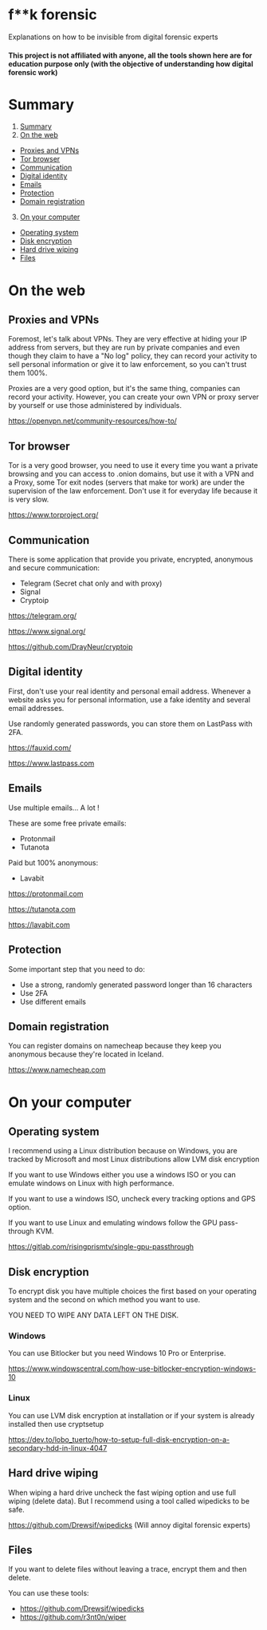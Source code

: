 # f**k forensic
Explanations on how to be invisible from digital forensic experts

#### This project is not affiliated with anyone, all the tools shown here are for education purpose only (with the objective of understanding how digital forensic work)
# Summary
1. [Summary](#summary)
2. [On the web](#on-the-web)
- [Proxies and VPNs](#proxies-and-vpns)
- [Tor browser](#tor-browser)
- [Communication](#communication)
- [Digital identity](#digital-identity)
- [Emails](#emails)
- [Protection](#protection)
- [Domain registration](#domain-registration)
3. [On your computer](#on-your-computer)
- [Operating system](#operating-system)
- [Disk encryption](#disk-encryption)
- [Hard drive wiping](#hard-drive-wiping)
- [Files](#files)

# On the web
## Proxies and VPNs
Foremost, let's talk about VPNs. They are very effective at hiding your IP address from servers, but they are run by private companies and even though they claim to have a "No log" policy, they can record your activity to sell personal information or give it to law enforcement, so you can't trust them 100%.

Proxies are a very good option, but it's the same thing, companies can record your activity.
However, you can create your own VPN or proxy server by yourself or use those administered by individuals.

https://openvpn.net/community-resources/how-to/
## Tor browser
Tor is a very good browser, you need to use it every time you want a private browsing and you can access to .onion domains, but use it with a VPN and a Proxy, some Tor exit nodes (servers that make tor work) are under the supervision of the law enforcement. Don't use it for everyday life because it is very slow.

https://www.torproject.org/

## Communication
There is some application that provide you private, encrypted, anonymous and secure communication:
- Telegram (Secret chat only and with proxy)
- Signal
- Cryptoip


https://telegram.org/

https://www.signal.org/

https://github.com/DrayNeur/cryptoip

## Digital identity
First, don't use your real identity and personal email address. Whenever a website asks you for personal information, use a fake identity and several email addresses.

Use randomly generated passwords, you can store them on LastPass with 2FA.

https://fauxid.com/

https://www.lastpass.com

## Emails
Use multiple emails... A lot !

These are some free private emails:
- Protonmail
- Tutanota

Paid but 100% anonymous:
- Lavabit

https://protonmail.com

https://tutanota.com

https://lavabit.com

## Protection
Some important step that you need to do:
- Use a strong, randomly generated password longer than 16 characters
- Use 2FA
- Use different emails

## Domain registration
You can register domains on namecheap because they keep you anonymous because they're located in Iceland.

https://www.namecheap.com

# On your computer

## Operating system
I recommend using a Linux distribution because on Windows, you are tracked by Microsoft and most Linux distributions allow LVM disk encryption

If you want to use Windows either you use a windows ISO or you can emulate windows on Linux with high performance.

If you want to use a windows ISO, uncheck every tracking options and GPS option.

If you want to use Linux and emulating windows follow the GPU pass-through KVM.

https://gitlab.com/risingprismtv/single-gpu-passthrough

## Disk encryption
To encrypt disk you have multiple choices the first based on your operating system and the second on which method you want to use.

YOU NEED TO WIPE ANY DATA LEFT ON THE DISK.

### Windows
You can use Bitlocker but you need Windows 10 Pro or Enterprise.

https://www.windowscentral.com/how-use-bitlocker-encryption-windows-10

### Linux
You can use LVM disk encryption at installation or if your system is already installed then use cryptsetup

https://dev.to/lobo_tuerto/how-to-setup-full-disk-encryption-on-a-secondary-hdd-in-linux-4047

## Hard drive wiping
When wiping a hard drive uncheck the fast wiping option and use full wiping (delete data). But I recommend using a tool called wipedicks to be safe.

https://github.com/Drewsif/wipedicks (Will annoy digital forensic experts)

## Files
If you want to delete files without leaving a trace, encrypt them and then delete.

You can use these tools:
- https://github.com/Drewsif/wipedicks
- https://github.com/r3nt0n/wiper
